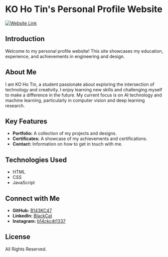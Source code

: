 # KO Ho Tin's Personal Profile Website

[![Website Link](https://img.shields.io/badge/Website-Online-brightgreen)](https://B143KC47.github.io)

## Introduction

Welcome to my personal profile website! This site showcases my education, experience, and achievements in engineering and design.

## About Me

I am KO Ho Tin, a student passionate about exploring the intersection of technology and creativity. I enjoy learning new skills and challenging myself to make a difference in the future. My current focus is on AI technology and machine learning, particularly in computer vision and deep learning research.

## Key Features

*   **Portfolio:** A collection of my projects and designs.
*   **Certificates:** A showcase of my achievements and certifications.
*   **Contact:** Information on how to get in touch with me.

## Technologies Used

*   HTML
*   CSS
*   JavaScript

## Connect with Me

*   **GitHub:** [B143KC47](https://github.com/B143KC47)
*   **LinkedIn:** [BlackCat](https://www.linkedin.com/in/blackcat/)
*   **Instagram:** [b14ckc4t1337](https://www.instagram.com/b14ckc4t1337/)

## License

All Rights Reserved.

